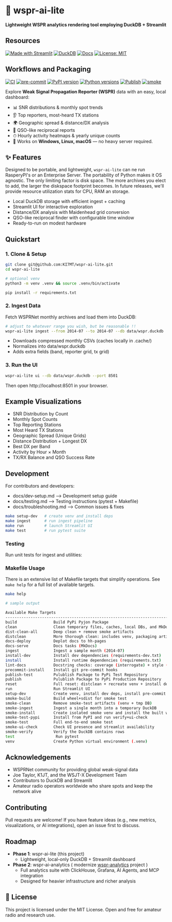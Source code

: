 # 📡 wspr-ai-lite

**Lightweight WSPR analytics rendering tool employing DuckDB + Streamlit**

## Resources

[![Made with Streamlit](https://img.shields.io/badge/Made%20with-Streamlit-FF4B4B)](https://streamlit.io/)
[![DuckDB](https://img.shields.io/badge/Database-DuckDB-blue)](https://duckdb.org/)
[![Docs](https://img.shields.io/badge/docs-github_pages-blue)](https://KI7MT.github.io/wspr-ai-lite/)
[![License: MIT](https://img.shields.io/badge/License-MIT-yellow.svg)](LICENSE)

## Workflows and Packaging
[![CI](https://github.com/KI7MT/wspr-ai-lite/actions/workflows/ci.yml/badge.svg)](https://github.com/KI7MT/wspr-ai-lite/actions/workflows/ci.yml)
[![pre-commit](https://github.com/KI7MT/wspr-ai-lite/actions/workflows/pre-commit.yml/badge.svg)](https://github.com/KI7MT/wspr-ai-lite/actions/workflows/pre-commit.yml)
[![PyPI version](https://img.shields.io/pypi/v/wspr-ai-lite.svg)](https://pypi.org/project/wspr-ai-lite/)
[![Python versions](https://img.shields.io/pypi/pyversions/wspr-ai-lite.svg)](https://pypi.org/project/wspr-ai-lite/)
[![Publish](https://github.com/KI7MT/wspr-ai-lite/actions/workflows/release.yml/badge.svg)](https://github.com/KI7MT/wspr-ai-lite/actions/workflows/release.yml)
[![smoke](https://github.com/KI7MT/wspr-ai-lite/actions/workflows/smoke.yml/badge.svg)](https://github.com/KI7MT/wspr-ai-lite/actions/workflows/smoke.yml)

Explore **Weak Signal Propagation Reporter (WSPR)** data with an easy, local dashboard:

- 📊 SNR distributions & monthly spot trends
- 👂 Top reporters, most-heard TX stations
- 🌍 Geographic spread & distance/DX analysis
- 🔄 QSO-like reciprocal reports
- ⏱ Hourly activity heatmaps & yearly unique counts
- 🚀 Works on **Windows, Linux, macOS** — no heavy server required.

## ✨ Features
Designed to be portable, and lightweight, `wspr-ai-lite` can ne run RasperyPI's or an Enterprise Server.
The portability of Python makes it OS agnostic. The only limiting factor is disk space. The more archives you elect to add, the larger the diskspace footprint becomes. In future releases, we'll provide resource utilization stats for CPU, RAM an storage.

- Local DuckDB storage with efficient ingest + caching
- Streamlit UI for interactive exploration
- Distance/DX analysis with Maidenhead grid conversion
- QSO-like reciprocal finder with configurable time window
- Ready-to-run on modest hardware

## Quickstart

### 1. Clone & Setup
```bash
git clone git@github.com:KI7MT/wspr-ai-lite.git
cd wspr-ai-lite

# optional venv
python3 -m venv .venv && source .venv/bin/activate

pip install -r requirements.txt
```

### 2. Ingest Data
Fetch WSPRNet monthly archives and load them into DuckDB:

```bash
# adjust to whatever range you wish, but be reasonable !!
wspr-ai-lite ingest --from 2014-07 --to 2014-07 --db data/wspr.duckdb
```
- Downloads compressed monthly CSVs (caches locally in .cache/)
- Normalizes into data/wspr.duckdb
- Adds extra fields (band, reporter grid, tx grid)

### 3. Run the UI
```bash
wspr-ai-lite ui --db data/wspr.duckdb --port 8501
```
Then open http://localhost:8501 in your browser.

## Example Visualizations
- SNR Distribution by Count
- Monthly Spot Counts
- Top Reporting Stations
- Most Heard TX Stations
- Geographic Spread (Unique Grids)
- Distance Distribution + Longest DX
- Best DX per Band
- Activity by Hour × Month
- TX/RX Balance and QSO Success Rate

## Development

For contributors and developers:
- docs/dev-setup.md --> Development setup guide
- docs/testing.md --> Testing instructions (pytest + Makefile)
- docs/troubleshooting.md --> Common issues & fixes

```bash
make setup-dev   # create venv and install deps
make ingest      # run ingest pipeline
make run         # launch Streamlit UI
make test        # run pytest suite
```

### Testing
Run unit tests for ingest and utilities:

### Makefile Usage

There is an extensive list of Makefile targets that simplify operations. See `make help` for a full list of available targets.

```bash
make help

# sample output

Available Make Targets
-------------------------------------------------------------------------------
build                Build PyPi Pyjon Package
clean                Clean temporary files, caches, local DBs, and MkDocs site/
dist-clean-all       Deep clean + remove smoke artifacts
distclean            More thorough clean: includes venv, packaging artifacts, temp dirs
docs-deploy          Deplot docs to hh-pages
docs-serve           Docs tasks (MkDocs)
ingest               Ingest a sample month (2014-07)
install-dev          Install dev dependencies (requirements-dev.txt)
install              Install runtime dependencies (requirements.txt)
lint-docs            Docstring checks: coverage (interrogate) + style (pydocstyle)
precommit-install    Install git pre-commit hooks
publish-test         Pulublish Package to PyPi Test Repository
publish              Pulublish Package to PyPi Production Repository
reset                Full reset: distclean + recreate venv + install deps + ingest sample
run                  Run Streamlit UI
setup-dev            Create venv, install dev deps, install pre-commit hooks
smoke-build          Build wheel+sdist for smoke test
smoke-clean          Remove smoke-test artifacts (venv + tmp DB)
smoke-ingest         Ingest a single month into a temporary DuckDB
smoke-install        Create isolated smoke venv and install the built wheel
smoke-test-pypi      Install from PyPI and run verify+ui-check
smoke-test           Full end-to-end smoke test
smoke-ui-check       Check UI presence and streamlit availability
smoke-verify         Verify the DuckDB contains rows
test                  Run pytest
venv                 Create Python virtual environment (.venv)
```

## Acknowledgements
- WSPRNet community for providing global weak-signal data
- Joe Taylor, K1JT, and the WSJT-X Development Team
- Contributors to DuckDB and Streamlit
- Amateur radio operators worldwide who share spots and keep the network alive

## Contributing
Pull requests are welcome!
If you have feature ideas (e.g., new metrics, visualizations, or AI integrations), open an issue first to discuss.

## Roadmap
- **Phase 1**: wspr-ai-lite (this project)
  - Lightweight, local-only DuckDB + Streamlit dashboard
- **Phase 2**: wspr-ai-analytics ( modernize [wspr-analytics](https://github.com/KI7MT/wspr-analytics) project )
  - Full analytics suite with ClickHouse, Grafana, AI Agents, and MCP integration
  - Designed for heavier infrastructure and richer analysis

## 📜 License
This project is licensed under the MIT License. Open and free for amateur radio and research use.
